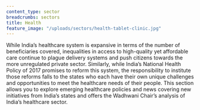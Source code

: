 ```yaml
---
content_type: sector
breadcrumbs: sectors
title: Health
feature_image: "/uploads/sectors/health-tablet-clinic.jpg"
---
```


While India’s healthcare system is expansive in terms of the number of beneficiaries covered, inequalities in access to high-quality yet affordable care continue to plague delivery systems and push citizens towards the more unregulated private sector. Similarly, while India’s National Health Policy of 2017 promises to reform this system, the responsibility to institute those reforms falls to the states who each have their own unique challenges and opportunities to meet the healthcare needs of their people. This section allows you to explore emerging healthcare policies and news covering new initiatives from India’s states and offers the Wadhwani Chair’s analysis of India’s healthcare sector.